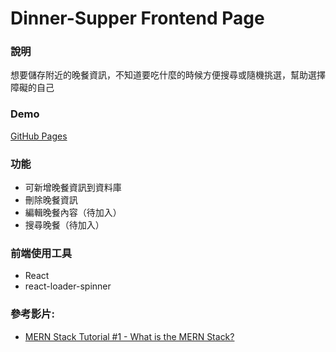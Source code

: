 # Dinner-Supper Frontend Page

### 說明

想要儲存附近的晚餐資訊，不知道要吃什麼的時候方便搜尋或隨機挑選，幫助選擇障礙的自己

### Demo

[GitHub Pages](https://woowooyong.github.io/Dinner-Supper-Frontend/)

### 功能

- 可新增晚餐資訊到資料庫
- 刪除晚餐資訊
- 編輯晚餐內容（待加入）
- 搜尋晚餐（待加入）

### 前端使用工具

- React
- react-loader-spinner

### 參考影片:

- [MERN Stack Tutorial #1 - What is the MERN Stack?](https://www.youtube.com/watch?v=98BzS5Oz5E4&list=PL4cUxeGkcC9iJ_KkrkBZWZRHVwnzLIoUE&index=1)
